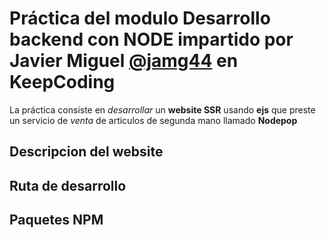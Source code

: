 # Práctica del modulo Desarrollo backend con NODE impartido por Javier Miguel [**@jamg44**](https://github.com/jamg44) en KeepCoding

La práctica consiste en _desarrollar_ un **website SSR** usando **ejs** que preste un servicio de _venta_ de articulos de segunda mano llamado **Nodepop**

## Descripcion del website

## Ruta de desarrollo

## Paquetes NPM
